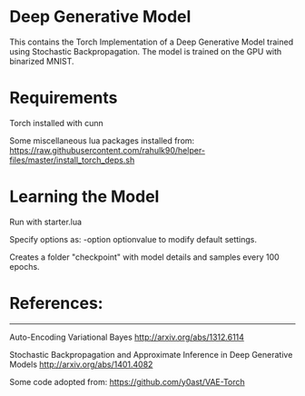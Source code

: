 # Deep Generative Model
This contains the Torch Implementation of a Deep Generative Model trained using Stochastic Backpropagation. The model is trained on the GPU with binarized MNIST.

# Requirements

Torch installed with cunn 

Some miscellaneous lua packages installed from:
https://raw.githubusercontent.com/rahulk90/helper-files/master/install_torch_deps.sh

# Learning the Model

Run with starter.lua

Specify options as: -option optionvalue to modify default settings. 

Creates a folder "checkpoint" with model details and samples every 100 epochs. 

# References:
----------
Auto-Encoding Variational Bayes
http://arxiv.org/abs/1312.6114

Stochastic Backpropagation and Approximate Inference in Deep Generative Models
http://arxiv.org/abs/1401.4082

Some code adopted from:
https://github.com/y0ast/VAE-Torch
